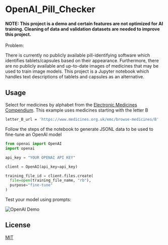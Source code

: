 # OpenAI_Pill_Checker

#### NOTE: This project is a demo and certain features are not optimized for AI training. Cleaning of data and validation datasets are needed to improve this project.

Problem:

There is currently no publicly available pill-identifying software which identifies tablets/capsules based on their appearance. Furthermore, there are no publicly available and up-to-date images of medicines that may be used to train image models. 
This project is a Jupyter notebook which handles text descriptions of tablets and capsules as an alternative.

## Usage

Select for medicines by alphabet from the [Electronic Medicines Compendium](https://www.medicines.org.uk/emc). This example uses medicines starting with the letter B

```bash
letter_B_url = 'https://www.medicines.org.uk/emc/browse-medicines/B'
```

Follow the steps of the notebook to generate JSONL data to be used to fine-tune an OpenAI model

```python
from openai import OpenAI
import openai

api_key = "YOUR OPENAI API KEY"

client = OpenAI(api_key=api_key)

training_file_id = client.files.create(
  file=open(training_file_name, "rb"),
  purpose="fine-tune"
)
```
Test your model using prompts:

![OpenAI Demo](https://github.com/Pauullamm/OpenAI_Pill_Checker/assets/109431478/b0fd22c1-617f-4e2d-860f-a0f342c8a67e)


## License

[MIT](https://choosealicense.com/licenses/mit/)
